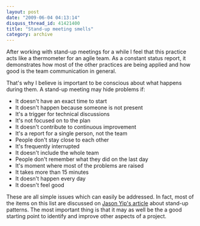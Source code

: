 ```yaml
---
layout: post
date: "2009-06-04 04:13:14"
disquss_thread_id: 41421400
title: "Stand-up meeting smells"
category: archive
---
```

After working with stand-up meetings for a while I feel that this practice acts like a thermometer for an agile team. As a constant status report, it demonstrates how most of the other practices are being applied and how good is the team communication in general.

That's why I believe is important to be conscious about what happens during them. A stand-up meeting may hide problems if:

* It doesn't have an exact time to start
* It doesn't happen because someone is not present
* It's a trigger for technical discussions
* It's not focused on to the plan
* It doesn't contribute to continuous improvement
* It's a report for a single person, not the team
* People don't stay close to each other
* It's frequently interrupted
* It doesn't include the whole team
* People don't remember what they did on the last day
* It's moment where most of the problems are raised
* It takes more than 15 minutes
* It doesn't happen every day
* It doesn't feel good

These are all simple issues which can easily be addressed. In fact, most of the items on this list are discussed on [Jason Yip's article](http://martinfowler.com/articles/itsNotJustStandingUp.html) about stand-up patterns. The most important thing is that it may as well be the a good starting point to identify and improve other aspects of a project.
